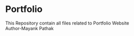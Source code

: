 # Portfolio
This Repository contain all files related to Portfolio Website
</br>
Author-Mayank Pathak
